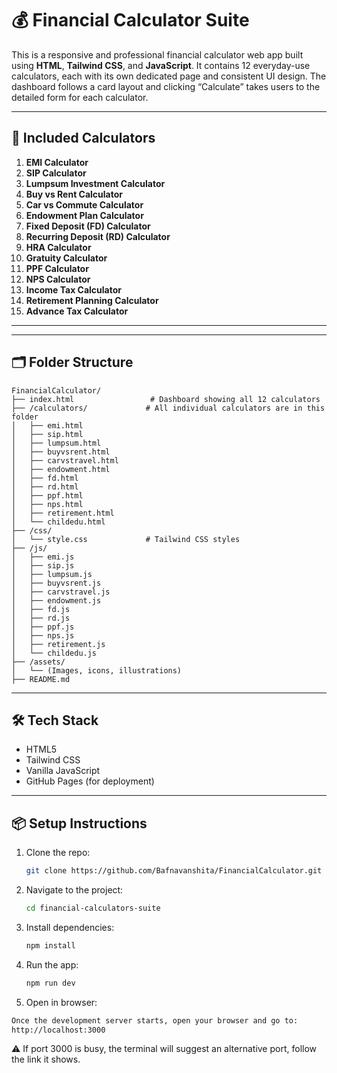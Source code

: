 # 💰 Financial Calculator Suite

This is a responsive and professional financial calculator web app built using **HTML**, **Tailwind CSS**, and **JavaScript**. It contains 12 everyday-use calculators, each with its own dedicated page and consistent UI design. The dashboard follows a card layout and clicking “Calculate” takes users to the detailed form for each calculator.

---

## 🧮 Included Calculators

1. **EMI Calculator**  
2. **SIP Calculator**  
3. **Lumpsum Investment Calculator**  
4. **Buy vs Rent Calculator**  
5. **Car vs Commute Calculator**  
6. **Endowment Plan Calculator**  
7. **Fixed Deposit (FD) Calculator**  
8. **Recurring Deposit (RD) Calculator**  
9. **HRA Calculator**  
10. **Gratuity Calculator**  
11. **PPF Calculator**  
12. **NPS Calculator**  
13. **Income Tax Calculator**  
14. **Retirement Planning Calculator**  
15. **Advance Tax Calculator**

---

---

## 🗂 Folder Structure

```
FinancialCalculator/
├── index.html                 # Dashboard showing all 12 calculators
├── /calculators/             # All individual calculators are in this folder
│   ├── emi.html
│   ├── sip.html
│   ├── lumpsum.html
│   ├── buyvsrent.html
│   ├── carvstravel.html
│   ├── endowment.html
│   ├── fd.html
│   ├── rd.html
│   ├── ppf.html
│   ├── nps.html
│   ├── retirement.html
│   └── childedu.html
├── /css/
│   └── style.css             # Tailwind CSS styles
├── /js/
│   ├── emi.js
│   ├── sip.js
│   ├── lumpsum.js
│   ├── buyvsrent.js
│   ├── carvstravel.js
│   ├── endowment.js
│   ├── fd.js
│   ├── rd.js
│   ├── ppf.js
│   ├── nps.js
│   ├── retirement.js
│   └── childedu.js
├── /assets/
│   └── (Images, icons, illustrations)
├── README.md
```

---



## 🛠 Tech Stack

- HTML5  
- Tailwind CSS  
- Vanilla JavaScript  
- GitHub Pages (for deployment)

---


## 📦 Setup Instructions

1. Clone the repo:
   ```bash
   git clone https://github.com/Bafnavanshita/FinancialCalculator.git
   ```
2. Navigate to the project:
   ```bash
   cd financial-calculators-suite
   ```
3. Install dependencies:
   ```bash
   npm install
   ```
4. Run the app:
   ```bash
   npm run dev
   ```
5.  Open in browser:
   ```bash
   Once the development server starts, open your browser and go to:
   http://localhost:3000
   ```
   ⚠️ If port 3000 is busy, the terminal will suggest an alternative port, follow the link it shows.
  





